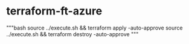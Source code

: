 # terraform-ft-azure

"""bash
    source ../execute.sh && terraform apply -auto-approve
    source ../execute.sh && terraform destroy -auto-approve
"""